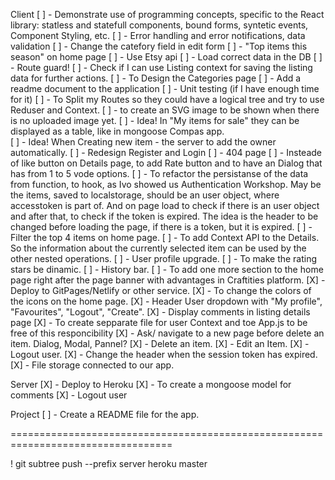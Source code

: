 Client
[ ] - Demonstrate use of programming concepts, specific to the React library: statless and statefull components, bound forms, syntetic events, Component Styling, etc. 
[ ] - Error handling and error notifications, data validation
[ ] - Change the catefory field in edit form
[ ] - "Top items this season" on home page
[ ] - Use Etsy api
[ ] - Load correct data in the DB 
[ ] - Route guard!
[ ] - Check if I can use Listing context for saving the listing data for further actions. 
[ ] - To Design the Categories page
[ ] - Add a readme document to the application
[ ] - Unit testing (if I have enough time for it)
[ ] - To Split my Routes so they could have a logical tree and try to use Reduser and Context.
[ ] - to create an SVG image to be shown when there is no uploaded image yet.
[ ] - Idea! In "My items for sale" they can be displayed as a table, like in mongoose Compas app.  
[ ] - Idea! When Creating new item - the server to add the owner automatically. 
[ ] - Redesign Register and Login
[ ] - 404 page
[ ] - Insteade of like button on Details page, to add Rate button and to have an Dialog that has from 1 to 5 vode options. 
[ ] - To refactor the persistanse of the data from function, to hook, as Ivo showed us Authentication Workshop. May be the items, saved to localstorage, should be an user object,  where accesstoken is part of. And on page load to check if there is an user object and after that, to check if the token is expired. The idea is the header to be changed before loading the page, if there is a token, but it is expired. 
[ ] - Filter the top 4 items on home page. 
[ ] - To add Context API to the Details. So the information about the currently selected item can be used by the other nested operations. 
[ ] - User profile upgrade.
[ ] - To make the rating stars be dinamic.
[ ] - History bar.
[ ] - To add one more section to the home page right after the page banner with advantages in Craftities platform.
[X] - Deploy to GitPages/Netlify or other service.
[X] - To change the colors of the icons on the home page. 
[X] - Header User dropdown with "My profile", "Favourites", "Logout", "Create".
[X] - Display comments in listing details page
[X] - To create sepparate file for user Context and toe App.js to be free of this responcibility
[X] - Ask/ navigate to a new page before delete an item. Dialog, Modal, Pannel?
[X] - Delete an item.
[X] - Edit an Item.
[X] - Logout user.
[X] - Change the header when the session token has expired.
[X] - File storage connected to our app. 


Server
[X] - Deploy to Heroku
[X] - To create a mongoose model for comments
[X] - Logout user


Project
[ ] - Create a README file for the app.








==================================================================================



! git subtree push --prefix server heroku master